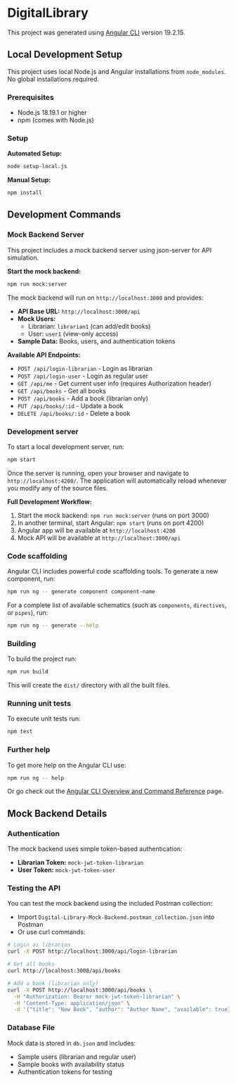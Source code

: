 # DigitalLibrary

This project was generated using [Angular CLI](https://github.com/angular/angular-cli) version 19.2.15.

## Local Development Setup

This project uses local Node.js and Angular installations from `node_modules`. No global installations required.

### Prerequisites
- Node.js 18.19.1 or higher
- npm (comes with Node.js)

### Setup

**Automated Setup:**
```bash
node setup-local.js
```

**Manual Setup:**
```bash
npm install
```

## Development Commands

### Mock Backend Server
This project includes a mock backend server using json-server for API simulation.

**Start the mock backend:**
```bash
npm run mock:server
```

The mock backend will run on `http://localhost:3000` and provides:
- **API Base URL:** `http://localhost:3000/api`
- **Mock Users:** 
  - Librarian: `librarian1` (can add/edit books)
  - User: `user1` (view-only access)
- **Sample Data:** Books, users, and authentication tokens

**Available API Endpoints:**
- `POST /api/login-librarian` - Login as librarian
- `POST /api/login-user` - Login as regular user  
- `GET /api/me` - Get current user info (requires Authorization header)
- `GET /api/books` - Get all books
- `POST /api/books` - Add a book (librarian only)
- `PUT /api/books/:id` - Update a book
- `DELETE /api/books/:id` - Delete a book

### Development server
To start a local development server, run:
```bash
npm start
```

Once the server is running, open your browser and navigate to `http://localhost:4200/`. The application will automatically reload whenever you modify any of the source files.

**Full Development Workflow:**
1. Start the mock backend: `npm run mock:server` (runs on port 3000)
2. In another terminal, start Angular: `npm start` (runs on port 4200)
3. Angular app will be available at `http://localhost:4200`
4. Mock API will be available at `http://localhost:3000/api`

### Code scaffolding
Angular CLI includes powerful code scaffolding tools. To generate a new component, run:
```bash
npm run ng -- generate component component-name
```

For a complete list of available schematics (such as `components`, `directives`, or `pipes`), run:
```bash
npm run ng -- generate --help
```

### Building
To build the project run:
```bash
npm run build
```

This will create the `dist/` directory with all the built files.

### Running unit tests
To execute unit tests run:
```bash
npm test
```

### Further help
To get more help on the Angular CLI use:
```bash
npm run ng -- help
```

Or go check out the [Angular CLI Overview and Command Reference](https://angular.dev/tools/cli) page.

## Mock Backend Details

### Authentication
The mock backend uses simple token-based authentication:
- **Librarian Token:** `mock-jwt-token-librarian`
- **User Token:** `mock-jwt-token-user`

### Testing the API
You can test the mock backend using the included Postman collection:
- Import `Digital-Library-Mock-Backend.postman_collection.json` into Postman
- Or use curl commands:

```bash
# Login as librarian
curl -X POST http://localhost:3000/api/login-librarian

# Get all books
curl http://localhost:3000/api/books

# Add a book (librarian only)
curl -X POST http://localhost:3000/api/books \
  -H "Authorization: Bearer mock-jwt-token-librarian" \
  -H "Content-Type: application/json" \
  -d '{"title": "New Book", "author": "Author Name", "available": true}'
```

### Database File
Mock data is stored in `db.json` and includes:
- Sample users (librarian and regular user)
- Sample books with availability status
- Authentication tokens for testing
